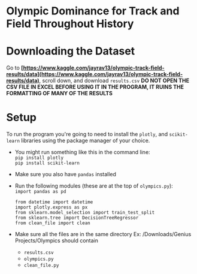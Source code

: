 # Olympic Dominance for Track and Field Throughout History
# Downloading the Dataset
Go to **[https://www.kaggle.com/jayrav13/olympic-track-field-results/data](https://www.kaggle.com/jayrav13/olympic-track-field-results/data)**, scroll down, and download `results.csv`
**DO NOT OPEN THE CSV FILE IN EXCEL BEFORE USING IT IN THE PROGRAM, IT RUINS THE FORMATTING OF MANY OF THE RESULTS**

# Setup
To run the program you're going to need to install the `plotly`, and `scikit-learn` libraries using the package manager of your choice.

* You might run something like this in the command line:  
`pip install plotly`  
`pip install scikit-learn`

* Make sure you also have `pandas` installed

* Run the following modules (these are at the top of `olympics.py`):  
`import pandas as pd`  

  `from datetime import datetime`  
`import plotly.express as px`  
`from sklearn.model_selection import train_test_split`  
`from sklearn.tree import DecisionTreeRegressor`  
`from clean_file import clean`

* Make sure all the files are in the same directory
Ex: /Downloads/Genius Projects/Olympics should contain
	* `results.csv`
	* `olympics.py`
	*  `clean_file.py`
